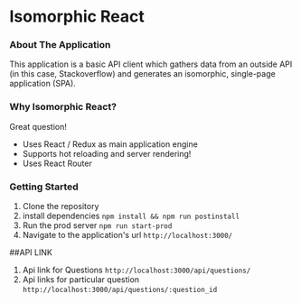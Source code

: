 # Isomorphic React

### About The Application
This application is a basic API client which gathers data from an outside API (in this case, Stackoverflow) and generates an isomorphic, single-page application (SPA).

### Why Isomorphic React?
Great question!
- Uses React / Redux as main application engine
- Supports hot reloading and server rendering!
- Uses React Router


### Getting Started
1) Clone the repository
2) install dependencies
`npm install && npm run postinstall`
3) Run the prod server
`npm run start-prod`
4) Navigate to the application's url
`http://localhost:3000/`

##API LINK

1) Api link for Questions
`http://localhost:3000/api/questions/`
2) Api links for particular question 
`http://localhost:3000/api/questions/:question_id`